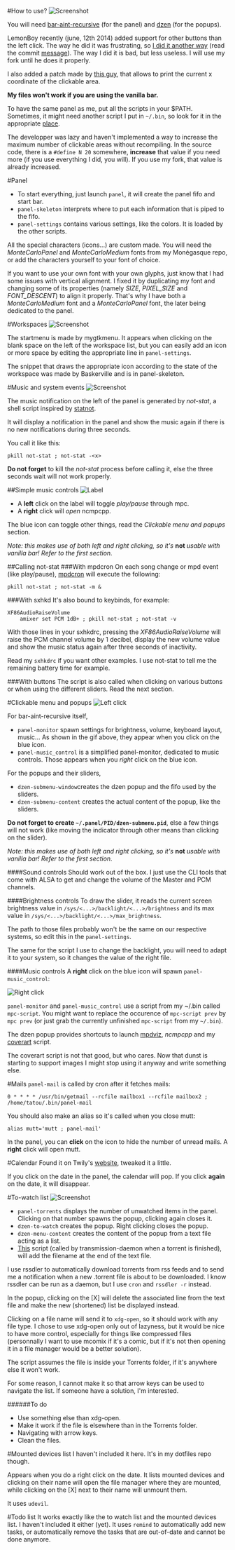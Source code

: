 #How to use?
![Screenshot](https://raw.github.com/tatou-tatou/Themes/master/Stendhal/Previews/pixeldots.gif)

You will need [bar-aint-recursive](https://github.com/LemonBoy/bar) (for the panel) and [dzen](https://github.com/robm/dzen) (for the popups).

LemonBoy recently (june, 12th 2014) added support for other buttons than the left click. The way he did it was frustrating, so [I did it another way](https://github.com/tatou-tatou/bar) (read the commit [message](https://github.com/tatou-tatou/bar/commit/81861bcddcdb8ed30165d1913d2093fba6120b80)). The way I did it is bad, but less useless. I will use my fork until he does it properly.

I also added a patch made by [this guy](https://github.com/pentla/bar), that allows to print the current x coordinate of the clickable area.

**My files won't work if you are using the vanilla bar.**

To have the same panel as me, put all the scripts in your $PATH. Sometimes, it might need another script I put in `~/.bin`, so look for it in the appropriate [place](https://github.com/tatou-tatou/dotfiles/tree/master/.bin).

The developper was lazy and haven't implemented a way to increase the maximum number of clickable areas without recompiling. In the source code, there is a `#define N 20` somewhere, **increase** that value if you need more (if you use everything I did, you will). If you use my fork, that value is already increased.


#Panel
- To start everything, just launch `panel`, it will create the panel fifo and start bar.
- `panel-skeleton` interprets where to put each information that is piped to the fifo.
- `panel-settings` contains various settings, like the colors. It is loaded by the other scripts.

All the special characters (icons...) are custom made. You will need the *MonteCarloPanel* and *MonteCarloMedium* fonts from my Monégasque repo, or add the characters yourself to your font of choice.

If you want to use your own font with your own glyphs, just know that I had some issues with vertical alignment. I fixed it by duplicating my font and changing some of its properties (namely *SIZE*, *PIXEL_SIZE* and *FONT_DESCENT*) to align it properly. That's why I have both a *MonteCarloMedium* font and a *MonteCarloPanel* font, the later being dedicated to the panel.

#Workspaces
![Screenshot](https://raw.github.com/tatou-tatou/Themes/master/Stendhal/Previews/workspaces.gif)

The startmenu is made by mygtkmenu. It appears when clicking on the blank space on the left of the workspace list, but you can easily add an icon or more space by editing the appropriate line in `panel-settings`.

The snippet that draws the appropriate icon according to the state of the workspace was made by Baskerville and is in panel-skeleton.

#Music and system events
![Screenshot](https://raw.github.com/tatou-tatou/Themes/master/Stendhal/Previews/notstat.gif)

The music notification on the left of the panel is generated by *not-stat*, a shell script inspired by [statnot](https://github.com/halhen/statnot).

It will display a notification in the panel and show the music again if there is no new notifications during three seconds.

You call it like this:

    pkill not-stat ; not-stat -<x>

**Do not forget** to kill the *not-stat* process before calling it, else the three seconds wait will not work properly.

##Simple music controls
![Label](https://raw.github.com/tatou-tatou/Themes/master/Stendhal/Previews/label-leftclick.gif)

- A **left** click on the label will toggle *play/pause* through mpc.
- A **right** click will *open* ncmpcpp.

The blue icon can toggle other things, read the *Clickable menu and popups* section. 

*Note: this makes use of both left and right clicking, so it's* **not** *usable with vanilla bar! Refer to the first section.*

##Calling not-stat
###With mpdcron
On each song change or mpd event (like play/pause), [mpdcron](https://bbs.archlinux.org/viewtopic.php?pid=1354247) will execute the following:

    pkill not-stat ; not-stat -m &


###With sxhkd
It's also bound to keybinds, for example:

    XF86AudioRaiseVolume
        amixer set PCM 1dB+ ; pkill not-stat ; not-stat -v

With those lines in your sxhkdrc, pressing the *XF86AudioRaiseVolume* will raise the PCM channel volume by 1 decibel, display the new volume value and show the music status again after three seconds of inactivity.

Read my `sxhkdrc` if you want other examples. I use not-stat to tell me the remaining battery time for example.

###With buttons
The script is also called when clicking on various buttons or when using the different sliders. Read the next section.


#Clickable menu and popups
![Left click](https://raw.github.com/tatou-tatou/Themes/master/Stendhal/Previews/icon-leftclick.gif)

For bar-aint-recursive itself,
- `panel-monitor` spawn settings for brightness, volume, keyboard layout, music... As shown in the gif above, they appear when you click on the blue icon.
- `panel-music_control` is a simplified panel-monitor, dedicated to music controls. Those appears when you *right* click on the blue icon.

For the popups and their sliders,
- `dzen-submenu-window`creates the dzen popup and the fifo used by the sliders.
- `dzen-submenu-content` creates the actual content of the popup, like the sliders.

**Do not forget to create `~/.panel/PID/dzen-submenu.pid`**, else a few things will not work (like moving the indicator through other means than clicking on the slider).

*Note: this makes use of both left and right clicking, so it's* **not** *usable with vanilla bar! Refer to the first section.*

####Sound controls
Should work out of the box. I just use the CLI tools that come with ALSA to get and change the volume of the Master and PCM channels.

####Brightness controls
To draw the slider, it reads the current screen brightness value in `/sys/<...>/backlight/<...>/brightness` and its max value in `/sys/<...>/backlight/<...>/max_brightness`.

The path to those files probably won't be the same on our respective systems, so edit this in the `panel-settings`.

The same for the script I use to change the backlight, you will need to adapt it to your system, so it changes the value of the right file.

####Music controls
A **right** click on the blue icon will spawn `panel-music_control`:

![Right click](https://raw.github.com/tatou-tatou/Themes/master/Stendhal/Previews/icon-rightclick.gif)

`panel-monitor` and `panel-music_control` use a script from my ~/.bin called `mpc-script`. You might want to replace the occurence of `mpc-script prev` by `mpc prev` (or just grab the currently unfinished `mpc-script` from my `~/.bin`).

The dzen popup provides shortcuts to launch [mpdviz](https://github.com/neeee/mpdviz), *ncmpcpp* and my [coverart](https://github.com/tatou-tatou/dotfiles/blob/master/.bin/coverart) script.

The coverart script is not that good, but who cares. Now that dunst is starting to support images I might stop using it anyway and write something else.

#Mails
`panel-mail` is called by cron after it fetches mails:

    0 * * * * /usr/bin/getmail --rcfile mailbox1 --rcfile mailbox2 ; /home/tatou/.bin/panel-mail

You should also make an alias so it's called when you close mutt:

    alias mutt='mutt ; panel-mail'

In the panel, you can **click** on the icon to hide the number of unread mails. A **right** click will open mutt.

#Calendar
Found it on Twily's [website](http://www.twily.info), tweaked it a little.

If you click on the date in the panel, the calendar will pop. If you click **again** on the date, it will disappear.

#To-watch list
![Screenshot](https://raw.github.com/tatou-tatou/Themes/master/Stendhal/Previews/torrents.gif)
- `panel-torrents` displays the number of unwatched items in the panel. Clicking on that number spawns the popup, clicking again closes it.
- `dzen-to-watch` creates the popup. Right clicking closes the popup.
- `dzen-menu-content` creates the content of the popup from a text file acting as a list.
- [This](https://github.com/tatou-tatou/dotfiles/blob/master/.bin/notify-torrent-done) script (called by transmission-daemon when a torrent is finished), will add the filename at the end of the text file.


I use rssdler to automatically download torrents from rss feeds and to send me a notification when a new .torrent file is about to be downloaded.
I know rssdler can be run as a daemon, but I use `cron` and `rssdler -r` instead.

In the popup, clicking on the [X] will delete the associated line from the text file and make the new (shortened) list be displayed instead.

Clicking on a file name will send it to `xdg-open`, so it should work with any file type. I chose to use xdg-open only out of lazyness, but it would be nice to have more control, especially for things like compressed files (personnally I want to use mcomix if it's a comic, but if it's not then opening it in a file manager would be a better solution).

The script assumes the file is inside your Torrents folder, if it's anywhere else it won't work.

For some reason, I cannot make it so that arrow keys can be used to navigate the list. If someone have a solution, I'm interested.

######To do
- Use something else than xdg-open.
- Make it work if the file is elsewhere than in the Torrents folder.
- Navigating with arrow keys.
- Clean the files.

#Mounted devices list
I haven't included it here. It's in my dotfiles repo though.

Appears when you do a right click on the date. It lists mounted devices and clicking on their name will open the file manager where they are mounted, while clicking on the [X] next to their name will unmount them.

It uses `udevil`.

#Todo list
It works exactly like the to watch list and the mounted devices list. I haven't included it either (yet). It uses `remind` to automatically add new tasks, or automatically remove the tasks that are out-of-date and cannot be done anymore.
